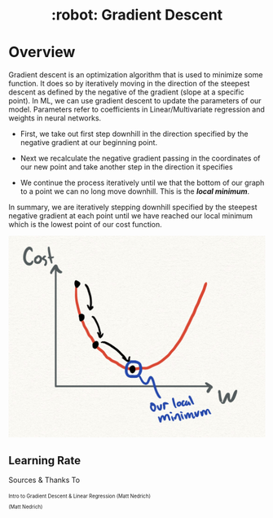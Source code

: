 <h1 align="center">
    :robot: Gradient Descent
</h1>

# Overview 

Gradient descent is an optimization algorithm that is used to minimize some function. It does so by iteratively moving in the direction of the steepest descent as defined by the negative of the gradient (slope at a specific point). In ML, we can use gradient descent to update the parameters of our model. Parameters refer to coefficients in Linear/Multivariate regression and weights in neural networks. 

* First, we take out first step downhill in the direction specified by the negative gradient at our beginning point.

* Next we recalculate the negative gradient passing in the coordinates of our new point and take another step in the direction it specifies

* We continue the process iteratively until we that the bottom of our graph to a point we can no long move downhill. This is the ***local minimum***.

In summary, we are iteratively stepping downhill specified by the steepest negative gradient at each point until we have reached our local minimum which is the lowest point of our cost function.

![gradientDescent](gradientDescent1.jpeg)

## Learning Rate

Sources & Thanks To

<sub><sup>Intro to Gradient Descent & Linear Regression (Matt Nedrich)</sup></sub><br>
<sub><sup> (Matt Nedrich)</sup></sub><br>

